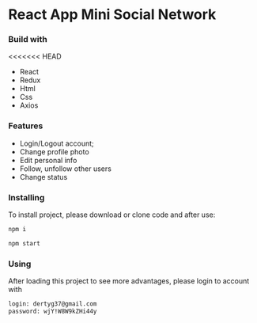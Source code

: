 # React App Mini Social Network


### Build with
<<<<<<< HEAD
- React
- Redux
- Html
- Css
- Axios

### Features
- Login/Logout account;
- Change profile photo
- Edit personal info
- Follow, unfollow other users
- Change status

### Installing 
To install project, please download or clone code and after use:
```sh
npm i

npm start  
```

### Using
After loading this project to see more advantages, please login to account with  
```sh
login: dertyg37@gmail.com
password: wjY!W8W9kZHi44y 
```
